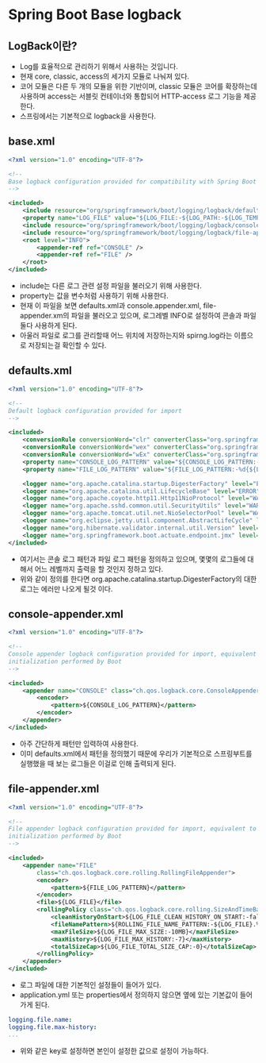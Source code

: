 # Spring Boot Base logback

## LogBack이란?

- Log를 효율적으로 관리하기 위해서 사용하는 것입니다.
- 현재 core, classic, access의 세가지 모듈로 나눠져 있다.
- 코어 모듈은 다른 두 개의 모듈을 위한 기반이며, classic 모듈은 코어를 확장하는데 사용하며 access는 서블릿 컨테이너와 통합되어 HTTP-access 로그 기능을 제공한다.
- 스프링에서는 기본적으로 logback을 사용한다.

## base.xml

```xml
<?xml version="1.0" encoding="UTF-8"?>

<!--
Base logback configuration provided for compatibility with Spring Boot 1.1
-->

<included>
	<include resource="org/springframework/boot/logging/logback/defaults.xml" />
	<property name="LOG_FILE" value="${LOG_FILE:-${LOG_PATH:-${LOG_TEMP:-${java.io.tmpdir:-/tmp}}}/spring.log}"/>
	<include resource="org/springframework/boot/logging/logback/console-appender.xml" />
	<include resource="org/springframework/boot/logging/logback/file-appender.xml" />
	<root level="INFO">
		<appender-ref ref="CONSOLE" />
		<appender-ref ref="FILE" />
	</root>
</included>
```

- include는 다른 로그 관련 설정 파일을 불러오기 위해 사용한다.
- property는 값을 변수처럼 사용하기 위해 사용한다.
- 현재 이 파일을 보면 defaults.xml과 console.appender.xml, file-appender.xm의 파일을 불러오고 있으며, 로그레벨 INFO로 설정하여 콘솔과 파일 둘다 사용하게 된다.
- 아울러 파일로 로그를 관리할때 어느 위치에 저장하는지와 spirng.log라는 이름으로 저장되는걸 확인할 수 있다.

## defaults.xml

```xml
<?xml version="1.0" encoding="UTF-8"?>

<!--
Default logback configuration provided for import
-->

<included>
	<conversionRule conversionWord="clr" converterClass="org.springframework.boot.logging.logback.ColorConverter" />
	<conversionRule conversionWord="wex" converterClass="org.springframework.boot.logging.logback.WhitespaceThrowableProxyConverter" />
	<conversionRule conversionWord="wEx" converterClass="org.springframework.boot.logging.logback.ExtendedWhitespaceThrowableProxyConverter" />
	<property name="CONSOLE_LOG_PATTERN" value="${CONSOLE_LOG_PATTERN:-%clr(%d{${LOG_DATEFORMAT_PATTERN:-yyyy-MM-dd HH:mm:ss.SSS}}){faint} %clr(${LOG_LEVEL_PATTERN:-%5p}) %clr(${PID:- }){magenta} %clr(---){faint} %clr([%15.15t]){faint} %clr(%-40.40logger{39}){cyan} %clr(:){faint} %m%n${LOG_EXCEPTION_CONVERSION_WORD:-%wEx}}"/>
	<property name="FILE_LOG_PATTERN" value="${FILE_LOG_PATTERN:-%d{${LOG_DATEFORMAT_PATTERN:-yyyy-MM-dd HH:mm:ss.SSS}} ${LOG_LEVEL_PATTERN:-%5p} ${PID:- } --- [%t] %-40.40logger{39} : %m%n${LOG_EXCEPTION_CONVERSION_WORD:-%wEx}}"/>

	<logger name="org.apache.catalina.startup.DigesterFactory" level="ERROR"/>
	<logger name="org.apache.catalina.util.LifecycleBase" level="ERROR"/>
	<logger name="org.apache.coyote.http11.Http11NioProtocol" level="WARN"/>
	<logger name="org.apache.sshd.common.util.SecurityUtils" level="WARN"/>
	<logger name="org.apache.tomcat.util.net.NioSelectorPool" level="WARN"/>
	<logger name="org.eclipse.jetty.util.component.AbstractLifeCycle" level="ERROR"/>
	<logger name="org.hibernate.validator.internal.util.Version" level="WARN"/>
	<logger name="org.springframework.boot.actuate.endpoint.jmx" level="WARN"/>
</included>
```

- 여기서는 콘솔 로그 패턴과 파일 로그 패턴을 정의하고 있으며, 몇몇의 로그들에 대해서 어느 레벨까지 출력을 할 것인지 정하고 있다.
- 위와 같이 정의를 한다면 org.apache.catalina.startup.DigesterFactory의 대한 로그는 에러만 나오게 될것 이다.

## console-appender.xml

```xml
<?xml version="1.0" encoding="UTF-8"?>

<!--
Console appender logback configuration provided for import, equivalent to the programmatic
initialization performed by Boot
-->

<included>
	<appender name="CONSOLE" class="ch.qos.logback.core.ConsoleAppender">
		<encoder>
			<pattern>${CONSOLE_LOG_PATTERN}</pattern>
		</encoder>
	</appender>
</included>
```

- 아주 간단하게 패턴만 입력하여 사용한다.
- 이미 defaults.xml에서 패턴을 정의했기 때문에 우리가 기본적으로 스프링부트를 실행했을 때 보는 로그들은 이걸로 인해 출력되게 된다.

## file-appender.xml

```xml
<?xml version="1.0" encoding="UTF-8"?>

<!--
File appender logback configuration provided for import, equivalent to the programmatic
initialization performed by Boot
-->

<included>
	<appender name="FILE"
		class="ch.qos.logback.core.rolling.RollingFileAppender">
		<encoder>
			<pattern>${FILE_LOG_PATTERN}</pattern>
		</encoder>
		<file>${LOG_FILE}</file>
		<rollingPolicy class="ch.qos.logback.core.rolling.SizeAndTimeBasedRollingPolicy">
			<cleanHistoryOnStart>${LOG_FILE_CLEAN_HISTORY_ON_START:-false}</cleanHistoryOnStart>
			<fileNamePattern>${ROLLING_FILE_NAME_PATTERN:-${LOG_FILE}.%d{yyyy-MM-dd}.%i.gz}</fileNamePattern>
			<maxFileSize>${LOG_FILE_MAX_SIZE:-10MB}</maxFileSize>
			<maxHistory>${LOG_FILE_MAX_HISTORY:-7}</maxHistory>
			<totalSizeCap>${LOG_FILE_TOTAL_SIZE_CAP:-0}</totalSizeCap>
		</rollingPolicy>
	</appender>
</included>
```

- 로그 파일에 대한 기본적인 설정들이 들어가 있다.
- application.yml 또는 properties에서 정의하지 않으면 옆에 있는 기본값이 들어가게 된다.

```yaml
logging.file.name:
logging.file.max-history:
...
```

- 위와 같은 key로 설정하면 본인이 설정한 값으로 설정이 가능하다.

